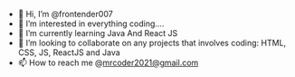 - 👋 Hi, I’m @frontender007
- 👀 I’m interested in everything coding....
- 🌱 I’m currently learning Java And React JS
- 💞️ I’m looking to collaborate on any projects that involves coding: HTML, CSS, JS, ReactJS and Java
- 📫 How to reach me @mrcoder2021@gmail.com

<!---
frontender007/frontender007 is a ✨ special ✨ repository because its `README.md` (this file) appears on your GitHub profile.
You can click the Preview link to take a look at your changes.
--->
